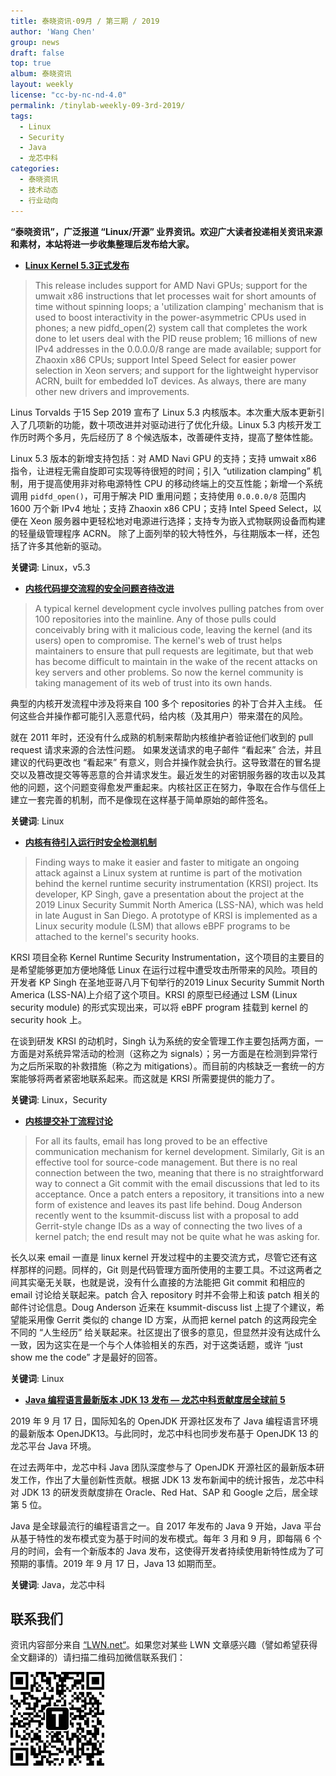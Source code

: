 ```yaml
---
title: 泰晓资讯·09月 / 第三期 / 2019
author: 'Wang Chen'
group: news
draft: false
top: true
album: 泰晓资讯
layout: weekly
license: "cc-by-nc-nd-4.0"
permalink: /tinylab-weekly-09-3rd-2019/
tags:
  - Linux
  - Security
  - Java
  - 龙芯中科
categories:
  - 泰晓资讯
  - 技术动态
  - 行业动向
---
```


**“泰晓资讯”，广泛报道 “Linux/开源” 业界资讯。欢迎广大读者投递相关资讯来源和素材，本站将进一步收集整理后发布给大家。**

- [**Linux Kernel 5.3正式发布**](https://kernelnewbies.org/Linux_5.3)

> This release includes support for AMD Navi GPUs; support for the umwait x86 instructions that let processes wait for short amounts of time without spinning loops; a 'utilization clamping' mechanism that is used to boost interactivity in the power-asymmetric CPUs used in phones; a new pidfd_open(2) system call that completes the work done to let users deal with the PID reuse problem; 16 millions of new IPv4 addresses in the 0.0.0.0/8 range are made available; support for Zhaoxin x86 CPUs; support Intel Speed Select for easier power selection in Xeon servers; and support for the lightweight hypervisor ACRN, built for embedded IoT devices. As always, there are many other new drivers and improvements.

Linus Torvalds 于15 Sep 2019 宣布了 Linux 5.3 内核版本。本次重大版本更新引入了几项新的功能，数十项改进并对驱动进行了优化升级。Linux 5.3 内核开发工作历时两个多月，先后经历了 8 个候选版本，改善硬件支持，提高了整体性能。

Linux 5.3 版本的新增支持包括：对 AMD Navi GPU 的支持；支持 umwait x86 指令，让进程无需自旋即可实现等待很短的时间；引入 “utilization clamping” 机制，用于提高使用非对称电源特性 CPU 的移动终端上的交互性能；新增一个系统调用 `pidfd_open()`，可用于解决 PID 重用问题；支持使用 `0.0.0.0/8` 范围内 1600 万个新 IPv4 地址；支持 Zhaoxin x86 CPU；支持 Intel Speed Select，以便在 Xeon 服务器中更轻松地对电源进行选择；支持专为嵌入式物联网设备而构建的轻量级管理程序 ACRN。 除了上面列举的较大特性外，与往期版本一样，还包括了许多其他新的驱动。

**关键词**: Linux，v5.3

- [**内核代码提交流程的安全问题咨待改进**](https://lwn.net/Articles/798230/)

> A typical kernel development cycle involves pulling patches from over 100 repositories into the mainline. Any of those pulls could conceivably bring with it malicious code, leaving the kernel (and its users) open to compromise. The kernel's web of trust helps maintainers to ensure that pull requests are legitimate, but that web has become difficult to maintain in the wake of the recent attacks on key servers and other problems. So now the kernel community is taking management of its web of trust into its own hands.

典型的内核开发流程中涉及将来自 100 多个 repositories 的补丁合并入主线。 任何这些合并操作都可能引入恶意代码，给内核（及其用户）带来潜在的风险。 

就在 2011 年时，还没有什么成熟的机制来帮助内核维护者验证他们收到的 pull request 请求来源的合法性问题。 如果发送请求的电子邮件 “看起来” 合法，并且建议的代码更改也 “看起来” 有意义，则合并操作就会执行。这导致潜在的冒名提交以及篡改提交等等恶意的合并请求发生。最近发生的对密钥服务器的攻击以及其他的问题，这个问题变得愈发严重起来。内核社区正在努力，争取在合作与信任上建立一套完善的机制，而不是像现在这样基于简单原始的邮件签名。

**关键词**: Linux

- [**内核有待引入运行时安全检测机制**](https://lwn.net/Articles/798157/)

> Finding ways to make it easier and faster to mitigate an ongoing attack against a Linux system at runtime is part of the motivation behind the kernel runtime security instrumentation (KRSI) project. Its developer, KP Singh, gave a presentation about the project at the 2019 Linux Security Summit North America (LSS-NA), which was held in late August in San Diego. A prototype of KRSI is implemented as a Linux security module (LSM) that allows eBPF programs to be attached to the kernel's security hooks.

KRSI 项目全称 Kernel Runtime Security Instrumentation，这个项目的主要目的是希望能够更加方便地降低 Linux 在运行过程中遭受攻击所带来的风险。项目的开发者 KP Singh 在圣地亚哥八月下旬举行的2019 Linux Security Summit North America (LSS-NA)上介绍了这个项目。KRSI 的原型已经通过 LSM (Linux security module) 的形式实现出来，可以将 eBPF program 挂载到 kernel 的 security hook 上。

在谈到研发 KRSI 的动机时，Singh 认为系统的安全管理工作主要包括两方面，一方面是对系统异常活动的检测（这称之为 signals）；另一方面是在检测到异常行为之后所采取的补救措施（称之为 mitigations）。而目前的内核缺乏一套统一的方案能够将两者紧密地联系起来。而这就是 KRSI 所需要提供的能力了。

**关键词**: Linux，Security

- [**内核提交补丁流程讨论**](https://lwn.net/Articles/797613/)

> For all its faults, email has long proved to be an effective communication mechanism for kernel development. Similarly, Git is an effective tool for source-code management. But there is no real connection between the two, meaning that there is no straightforward way to connect a Git commit with the email discussions that led to its acceptance. Once a patch enters a repository, it transitions into a new form of existence and leaves its past life behind. Doug Anderson recently went to the ksummit-discuss list with a proposal to add Gerrit-style change IDs as a way of connecting the two lives of a kernel patch; the end result may not be quite what he was asking for.

长久以来 email 一直是 linux kernel 开发过程中的主要交流方式，尽管它还有这样那样的问题。同样的，Git 则是代码管理方面所使用的主要工具。不过这两者之间其实毫无关联，也就是说，没有什么直接的方法能把 Git commit 和相应的 email 讨论给关联起来。patch 合入 repository 时并不会带上和该 patch 相关的邮件讨论信息。Doug Anderson 近来在 ksummit-discuss list 上提了个建议，希望能采用像 Gerrit 类似的 change ID 方案，从而把 kernel patch 的这两段完全不同的 “人生经历” 给关联起来。社区提出了很多的意见，但显然并没有达成什么一致，因为这实在是一个与个人体验相关的东西，对于这类话题，或许 “just show me the code” 才是最好的回答。

**关键词**: Linux

- [**Java 编程语言最新版本 JDK 13 发布 — 龙芯中科贡献度居全球前 5**](https://mp.weixin.qq.com/s/bLtkIvXJyzRj9yusaWzVIw)

2019 年 9 月 17 日，国际知名的 OpenJDK 开源社区发布了 Java 编程语言环境的最新版本 OpenJDK13。与此同时，龙芯中科也同步发布基于 OpenJDK 13 的龙芯平台 Java 环境。

在过去两年中，龙芯中科 Java 团队深度参与了 OpenJDK 开源社区的最新版本研发工作，作出了大量创新性贡献。根据 JDK 13 发布新闻中的统计报告，龙芯中科对 JDK 13 的研发贡献度排在 Oracle、Red Hat、SAP 和 Google 之后，居全球第 5 位。

Java 是全球最流行的编程语言之一。自 2017 年发布的 Java 9 开始，Java 平台从基于特性的发布模式变为基于时间的发布模式。每年 3 月和 9 月，即每隔 6 个月的时间，会有一个新版本的 Java 发布，这使得开发者持续使用新特性成为了可预期的事情。2019 年 9 月 17 日，Java 13 如期而至。

**关键词**: Java，龙芯中科

## 联系我们

资讯内容部分来自 [“LWN.net“](https://lwn.net/)。如果您对某些 LWN 文章感兴趣（譬如希望获得全文翻译的）请扫描二维码加微信联系我们：

![tinylab wechat](/images/wechat/tinylab.jpg)


